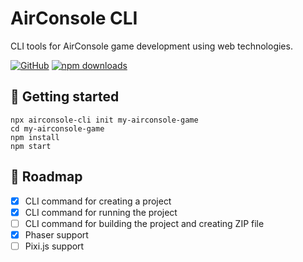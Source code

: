# AirConsole CLI

CLI tools for AirConsole game development using web technologies.

[![GitHub](https://img.shields.io/github/license/kalevski/airconsole-cli?style=for-the-badge)](https://github.com/kalevski/airconsole-cli/blob/main/LICENSE)
[![npm downloads](https://img.shields.io/npm/dw/airconsole-cli?label=downloads&style=for-the-badge)](https://www.npmjs.com/package/airconsole-cli)

## 🚀 Getting started
```
npx airconsole-cli init my-airconsole-game
cd my-airconsole-game
npm install
npm start
```

## 🚧 Roadmap
- [x] CLI command for creating a project
- [x] CLI command for running the project
- [ ] CLI command for building the project and creating ZIP file
- [x] Phaser support
- [ ] Pixi.js support